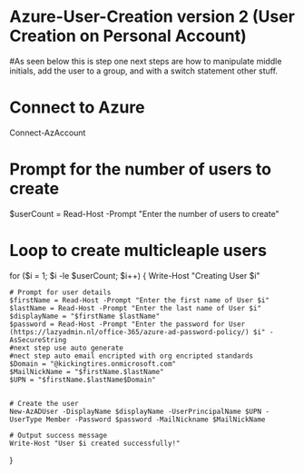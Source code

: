 # Azure-User-Creation version 2 (User Creation on Personal Account)
#As seen below this is step one next steps are how to manipulate middle initials, add the user to a group, and with a switch statement other stuff. 

# Connect to Azure
Connect-AzAccount

# Prompt for the number of users to create
$userCount = Read-Host -Prompt "Enter the number of users to create"

# Loop to create multicleaple users
for ($i = 1; $i -le $userCount; $i++) {
    Write-Host "Creating User $i"

    # Prompt for user details
    $firstName = Read-Host -Prompt "Enter the first name of User $i"
    $lastName = Read-Host -Prompt "Enter the last name of User $i"
    $displayName = "$firstName $lastName"
    $password = Read-Host -Prompt "Enter the password for User (https://lazyadmin.nl/office-365/azure-ad-password-policy/) $i" -AsSecureString
    #next step use auto generate 
    #nect step auto email encripted with org encripted standards
    $Domain = "@kickingtires.onmicrosoft.com"
    $MailNickName = "$firstName.$lastName"
    $UPN = "$firstName.$lastName$Domain"
   

    # Create the user
    New-AzADUser -DisplayName $displayName -UserPrincipalName $UPN -UserType Member -Password $password -MailNickname $MailNickName 

    # Output success message
    Write-Host "User $i created successfully!"
}


